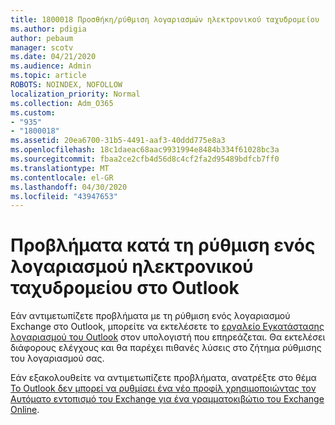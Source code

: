 ```yaml
---
title: 1800018 Προσθήκη/ρύθμιση λογαριασμών ηλεκτρονικού ταχυδρομείου
ms.author: pdigia
author: pebaum
manager: scotv
ms.date: 04/21/2020
ms.audience: Admin
ms.topic: article
ROBOTS: NOINDEX, NOFOLLOW
localization_priority: Normal
ms.collection: Adm_O365
ms.custom:
- "935"
- "1800018"
ms.assetid: 20ea6700-31b5-4491-aaf3-40ddd775e8a3
ms.openlocfilehash: 18c1daeac68aac9931994e8484b334f61028bc3a
ms.sourcegitcommit: fbaa2ce2cfb4d56d8c4cf2fa2d95489bdfcb7ff0
ms.translationtype: MT
ms.contentlocale: el-GR
ms.lasthandoff: 04/30/2020
ms.locfileid: "43947653"
---
```

# <a name="problems-setting-up-an-email-account-in-outlook"></a>Προβλήματα κατά τη ρύθμιση ενός λογαριασμού ηλεκτρονικού ταχυδρομείου στο Outlook

Εάν αντιμετωπίζετε προβλήματα με τη ρύθμιση ενός λογαριασμού Exchange στο Outlook, μπορείτε να εκτελέσετε το [εργαλείο Εγκατάστασης λογαριασμού του Outlook](https://aka.ms/SaRA-OutlookSetupProfile) στον υπολογιστή που επηρεάζεται. Θα εκτελέσει διάφορους ελέγχους και θα παρέχει πιθανές λύσεις στο ζήτημα ρύθμισης του λογαριασμού σας.
  
Εάν εξακολουθείτε να αντιμετωπίζετε προβλήματα, ανατρέξτε στο θέμα [Το Outlook δεν μπορεί να ρυθμίσει ένα νέο προφίλ χρησιμοποιώντας τον Αυτόματο εντοπισμό του Exchange για ένα γραμματοκιβώτιο του Exchange Online](https://docs.microsoft.com/exchange/troubleshoot/outlook-profiles/cannot-set-up-profile-autodiscover).
  